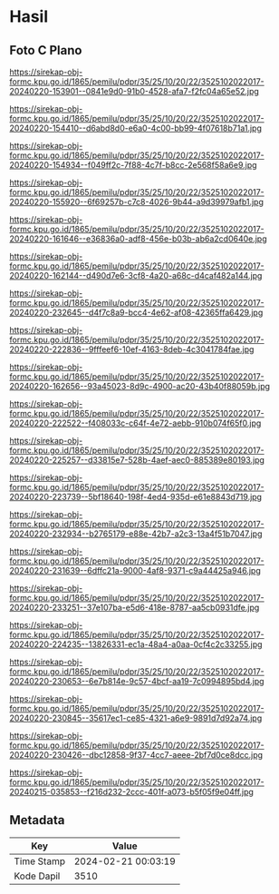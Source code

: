 # Hasil

## Foto C Plano

https://sirekap-obj-formc.kpu.go.id/1865/pemilu/pdpr/35/25/10/20/22/3525102022017-20240220-153901--0841e9d0-91b0-4528-afa7-f2fc04a65e52.jpg

https://sirekap-obj-formc.kpu.go.id/1865/pemilu/pdpr/35/25/10/20/22/3525102022017-20240220-154410--d6abd8d0-e6a0-4c00-bb99-4f07618b71a1.jpg

https://sirekap-obj-formc.kpu.go.id/1865/pemilu/pdpr/35/25/10/20/22/3525102022017-20240220-154934--f049ff2c-7f88-4c7f-b8cc-2e568f58a6e9.jpg

https://sirekap-obj-formc.kpu.go.id/1865/pemilu/pdpr/35/25/10/20/22/3525102022017-20240220-155920--6f69257b-c7c8-4026-9b44-a9d39979afb1.jpg

https://sirekap-obj-formc.kpu.go.id/1865/pemilu/pdpr/35/25/10/20/22/3525102022017-20240220-161646--e36836a0-adf8-456e-b03b-ab6a2cd0640e.jpg

https://sirekap-obj-formc.kpu.go.id/1865/pemilu/pdpr/35/25/10/20/22/3525102022017-20240220-162144--d490d7e6-3cf8-4a20-a68c-d4caf482a144.jpg

https://sirekap-obj-formc.kpu.go.id/1865/pemilu/pdpr/35/25/10/20/22/3525102022017-20240220-232645--d4f7c8a9-bcc4-4e62-af08-42365ffa6429.jpg

https://sirekap-obj-formc.kpu.go.id/1865/pemilu/pdpr/35/25/10/20/22/3525102022017-20240220-222836--9fffeef6-10ef-4163-8deb-4c3041784fae.jpg

https://sirekap-obj-formc.kpu.go.id/1865/pemilu/pdpr/35/25/10/20/22/3525102022017-20240220-162656--93a45023-8d9c-4900-ac20-43b40f88059b.jpg

https://sirekap-obj-formc.kpu.go.id/1865/pemilu/pdpr/35/25/10/20/22/3525102022017-20240220-222522--f408033c-c64f-4e72-aebb-910b074f65f0.jpg

https://sirekap-obj-formc.kpu.go.id/1865/pemilu/pdpr/35/25/10/20/22/3525102022017-20240220-225257--d33815e7-528b-4aef-aec0-885389e80193.jpg

https://sirekap-obj-formc.kpu.go.id/1865/pemilu/pdpr/35/25/10/20/22/3525102022017-20240220-223739--5bf18640-198f-4ed4-935d-e61e8843d719.jpg

https://sirekap-obj-formc.kpu.go.id/1865/pemilu/pdpr/35/25/10/20/22/3525102022017-20240220-232934--b2765179-e88e-42b7-a2c3-13a4f51b7047.jpg

https://sirekap-obj-formc.kpu.go.id/1865/pemilu/pdpr/35/25/10/20/22/3525102022017-20240220-231639--6dffc21a-9000-4af8-9371-c9a44425a946.jpg

https://sirekap-obj-formc.kpu.go.id/1865/pemilu/pdpr/35/25/10/20/22/3525102022017-20240220-233251--37e107ba-e5d6-418e-8787-aa5cb0931dfe.jpg

https://sirekap-obj-formc.kpu.go.id/1865/pemilu/pdpr/35/25/10/20/22/3525102022017-20240220-224235--13826331-ec1a-48a4-a0aa-0cf4c2c33255.jpg

https://sirekap-obj-formc.kpu.go.id/1865/pemilu/pdpr/35/25/10/20/22/3525102022017-20240220-230653--6e7b814e-9c57-4bcf-aa19-7c0994895bd4.jpg

https://sirekap-obj-formc.kpu.go.id/1865/pemilu/pdpr/35/25/10/20/22/3525102022017-20240220-230845--35617ec1-ce85-4321-a6e9-9891d7d92a74.jpg

https://sirekap-obj-formc.kpu.go.id/1865/pemilu/pdpr/35/25/10/20/22/3525102022017-20240220-230426--dbc12858-9f37-4cc7-aeee-2bf7d0ce8dcc.jpg

https://sirekap-obj-formc.kpu.go.id/1865/pemilu/pdpr/35/25/10/20/22/3525102022017-20240215-035853--f216d232-2ccc-401f-a073-b5f05f9e04ff.jpg


## Metadata

| Key        | Value               |
| ---------- | ------------------- |
| Time Stamp | 2024-02-21 00:03:19 |
| Kode Dapil | 3510                |



